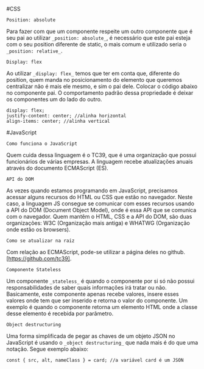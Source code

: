 #CSS

`Position: absolute`

Para fazer com que um componente respeite um outro componente que é seu pai ao utilizar `_position: absolute_`, é necessário que este pai esteja com o seu position diferente de static, o mais comum e utilizado seria o `_position: relative_`.

`Display: flex`

Ao utilizar `_display: flex_` temos que ter em conta que, diferente do position, quem manda no posicionamento do elemento que queremos centralizar não é mais ele mesmo, e sim o pai dele. Colocar o código abaixo no componente pai. O comportamento padrão dessa propriedade é deixar os componentes um do lado do outro.

```
display: flex;
justify-content: center; //alinha horizontal
align-items: center; //alinha vertical
```

#JavaScript

`Como funciona o JavaScript`

Quem cuida dessa linguagem é o TC39, que é uma organização que possui funcionários de várias empresas. A linguagem recebe atualizações anuais através do documento ECMAScript (ES).

`API do DOM`

As vezes quando estamos programando em JavaScript, precisamos acessar alguns recursos do HTML ou CSS que estão no navegador. Neste caso, a linguagem JS consegue se comunicar com esses recursos usando a API do DOM (Document Object Model), onde é essa API que se comunica com o navegador. Quem mantêm o HTML, CSS e a API do DOM, são duas organizações: W3C (Organização mais antiga) e WHATWG (Organização onde estão os browsers).

`Como se atualizar na raiz`

Com relação ao ECMAScript, pode-se utilizar a página deles no github. [https://github.com/tc39].

`Componente Stateless`

Um componente `_stateless_` é quando o componente por si só não possui responsabilidades de saber quais informações irá tratar ou não. Basicamente, este componente apenas recebe valores, insere esses valores onde tem que ser inserido e retorna o valor do componente. Um exemplo é quando o componente retorna um elemento HTML onde a classe desse elemento é recebida por parâmetro.

`Object destructuring`

Uma forma simplificada de pegar as chaves de um objeto JSON no JavaScript é usando o `_object destructuring_` que nada mais é do que uma notação. Segue exemplo abaixo:

```
const { src, alt, nameClass } = card; //a variável card é um JSON
```